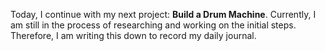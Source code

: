 Today, I continue with my next project: **Build a Drum Machine**. Currently, I am still in the process of researching and working on the initial steps. Therefore, I am writing this down to record my daily journal.
